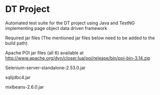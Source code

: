 # DT Project
Automated test suite for the DT project using Java and TestNG implementing page object data driven framework

Required jar files (The mentioned jar files below need to be added to the build path)

Apache POI jar files (all 6) available at http://www.apache.org/dyn/closer.lua/poi/release/bin/poi-bin-3.14.zip

Selenium-server-standalone-2.53.0.jar

sqlijdbc4.jar

mxlbeans-2.6.0.jar
